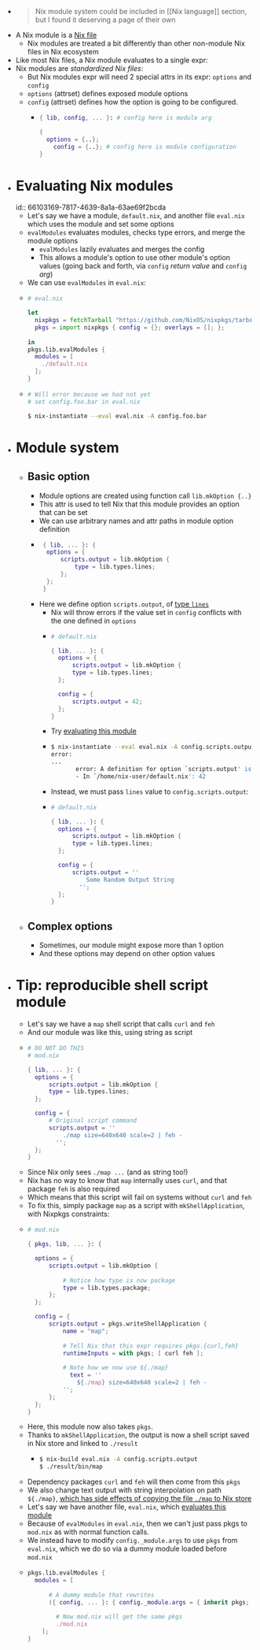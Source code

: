 - > Nix module system could be included in [[Nix language]] section, but I found it deserving a page of their own
- A Nix module is a [Nix file]((660ada16-e454-4f18-bf6f-b5a231487f15))
	- Nix modules are treated a bit differently than other non-module Nix files in Nix ecosystem
- Like most Nix files, a Nix module evaluates to a single expr:
- Nix modules are *standardized Nix files*:
	- But Nix modules expr will need 2 special attrs in its expr: `options` and `config`
	- `options` (attrset) defines exposed module options
	- `config` (attrset) defines how the option is going to be configured.
		- ```nix
		  { lib, config, ... }: # config here is module arg
		  
		  {
		  	options = {..};
		      config = {..}; # config here is module configuration
		  }
		  ```
- # Evaluating Nix modules
  id:: 66103169-7817-4639-8a1a-63ae69f2bcda
	- Let's say we have a module, `default.nix`, and another file `eval.nix` which uses the module and set some options
	- `evalModules` evaluates modules, checks type errors, and merge the module options
		- `evalModules` lazily evaluates and merges the config
		- This allows a module's option to use other module's option values (going back and forth, via `config` *return value* and `config` *arg*)
	- We can use `evalModules` in `eval.nix`:
	- ```nix
	  # eval.nix
	  
	  let
	    nixpkgs = fetchTarball "https://github.com/NixOS/nixpkgs/tarball/nixos-22.11";
	    pkgs = import nixpkgs { config = {}; overlays = []; };
	    
	  in
	  pkgs.lib.evalModules {
	    modules = [
	      ./default.nix
	    ];
	  }
	  ```
	- ```sh
	  # Will error because we had not yet
	  # set config.foo.bar in eval.nix
	  
	  $ nix-instantiate --eval eval.nix -A config.foo.bar
	  ```
- # Module system
	- ## Basic option
		- Module options are created using function call `lib.mkOption {..}`
		- This attr is used to tell Nix that this module provides an option that can be set
		- We can use arbitrary names and attr paths in module option definition
		- ```nix
		   { lib, ... }: {
		  	options = {
		  		scripts.output = lib.mkOption {
		  			type = lib.types.lines;
		  		};
		  	};
		   }
		  ```
		- Here we define option `scripts.output`, of [type `lines`](https://nixos.org/manual/nixos/stable/#sec-option-types-basic)
			- Nix will throw errors if the value set in `config` conflicts with the one defined in `options`
			- ```nix
			  # default.nix
			  
			  { lib, ... }: {
			  	options = {
			  		scripts.output = lib.mkOption {
			  		type = lib.types.lines;
			  	};
			  
			  	config = {
			  		scripts.output = 42;
			  	};    
			  }
			  ```
			- Try [evaluating this module](((66103169-7817-4639-8a1a-63ae69f2bcda)))
			- ```sh
			  $ nix-instantiate --eval eval.nix -A config.scripts.output
			  error:
			  ...
			         error: A definition for option `scripts.output' is not of type `strings concatenated with "\n"'. Definition values:
			         - In `/home/nix-user/default.nix': 42
			  ```
			- Instead, we must pass `lines` value to `config.scripts.output`:
			- ```nix
			  # default.nix
			  
			  { lib, ... }: {
			  	options = {
			  		scripts.output = lib.mkOption {
			  		type = lib.types.lines;
			  	};
			  
			  	config = {
			  		scripts.output = ''
			          	Some Random Output String
			          '';
			  	};   
			  }
			  ```
	- ## Complex options
		- Sometimes, our module might expose more than 1 option
		- And these options may depend on other option values
- # Tip: reproducible shell script module
	- Let's say we have a `map` shell script that calls `curl` and `feh`
	- And our module was like this, using string as script
	- ```nix
	  # DO NOT DO THIS
	  # mod.nix
	  
	  { lib, ... }: {
	  	options = {
	  		scripts.output = lib.mkOption {
	  		type = lib.types.lines;
	  	};
	  
	  	config = {
	      	# Original script command
	  		scripts.output = ''
	          	./map size=640x640 scale=2 | feh -
	          '';
	  	};    
	  }
	  ```
	- Since Nix only sees `./map ...` (and as string too!)
	- Nix has no way to know that `map` internally uses `curl`, and that package `feh` is also required
	- Which means that this script will fail on systems without `curl` and `feh`
	- To fix this, simply package `map` as a script with `mkShellApplication`, with Nixpkgs constraints:
	- ```nix
	  # mod.nix
	  
	  { pkgs, lib, ... }: {
	  
	  	options = {
	  		scripts.output = lib.mkOption {
	          
	          	# Notice how type is now package
	  			type = lib.types.package;
	  		};
	  	};
	  
	  	config = {
	  		scripts.output = pkgs.writeShellApplication {
	  			name = "map";
	        
	  			# Tell Nix that this expr requires pkgs.{curl,feh}
	  			runtimeInputs = with pkgs; [ curl feh ];
	        
	  			# Note how we now use ${./map}
	              text = ''
	  				${./map} size=640x640 scale=2 | feh -
	  			'';
	       	};
	  	};
	  }
	  ```
	- Here, this module now also takes `pkgs`.
	- Thanks to `mkShellApplication`, the output is now a shell script saved in Nix store and linked to `./result`
		- ```sh
		  $ nix-build eval.nix -A config.scripts.output
		  $ ./result/bin/map
		  ```
	- Dependency packages `curl` and `feh` will then come from this `pkgs`
	- We also change text output with string interpolation on path `${./map}`, [which has side effects of copying the file `./map` to Nix store](((660c39e1-3de2-417a-8d00-04f98f4d17f5)))
	- Let's say we have another file, `eval.nix`, which [evaluates this module](((66103169-7817-4639-8a1a-63ae69f2bcda)))
	- Because of `evalModules` in `eval.nix`, then we can't just pass pkgs to `mod.nix` as with normal function calls.
	- We instead have to modify `config._module.args` to use `pkgs` from `eval.nix`, which we do so via a dummy module loaded before `mod.nix`
	- ```nix
	  pkgs.lib.evalModules {
	  	modules = [
	      
	      	# A dummy module that rewrites
	  		({ config, ... }: { config._module.args = { inherit pkgs; }; })
	          
	          # Now mod.nix will get the same pkgs
	          ./mod.nix
	      ];
	  }
	  ```